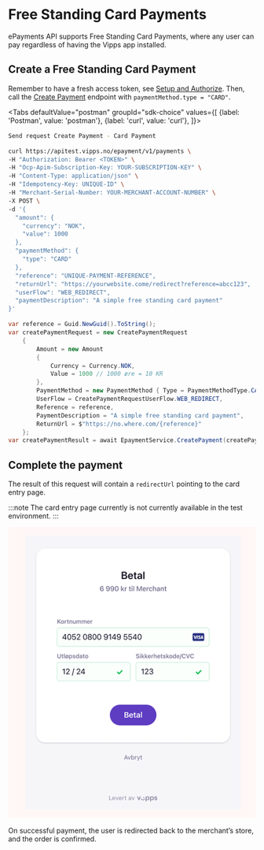 <!-- START_METADATA
---
title: Free Standing Card Payments
hide_table_of_contents: true
sidebar_position: 40
---

import Tabs from '@theme/Tabs';
import TabItem from '@theme/TabItem';

END_METADATA -->

# Free Standing Card Payments

ePayments API supports Free Standing Card Payments, where any user can pay regardless of having the Vipps app installed.


## Create a Free Standing Card Payment
Remember to have a fresh access token, see 
[Setup and Authorize](../quick-start.md#step-1---setup).
Then, call the [Create Payment][create-payment-endpoint] endpoint with `paymentMethod.type = "CARD"`.


<Tabs
defaultValue="postman"
groupId="sdk-choice"
values={[
{label: 'Postman', value: 'postman'},
{label: 'curl', value: 'curl'},
]}>
<TabItem value="postman">

```bash
Send request Create Payment - Card Payment
```

</TabItem>
<TabItem value="curl">

```bash
curl https://apitest.vipps.no/epayment/v1/payments \
-H "Authorization: Bearer <TOKEN>" \
-H "Ocp-Apim-Subscription-Key: YOUR-SUBSCRIPTION-KEY" \
-H "Content-Type: application/json" \
-H "Idempotency-Key: UNIQUE-ID" \
-H "Merchant-Serial-Number: YOUR-MERCHANT-ACCOUNT-NUMBER" \
-X POST \
-d '{
  "amount": {
    "currency": "NOK",
    "value": 1000
  },
  "paymentMethod": {
    "type": "CARD"
  },
  "reference": "UNIQUE-PAYMENT-REFERENCE",
  "returnUrl": "https://yourwebsite.come/redirect?reference=abcc123",
  "userFlow": "WEB_REDIRECT",
  "paymentDescription": "A simple free standing card payment"
}'
```

</TabItem>
<TabItem value="csharp">

```csharp
var reference = Guid.NewGuid().ToString();
var createPaymentRequest = new CreatePaymentRequest
    {
        Amount = new Amount
        {
            Currency = Currency.NOK,
            Value = 1000 // 1000 øre = 10 KR
        },
        PaymentMethod = new PaymentMethod { Type = PaymentMethodType.CARD },
        UserFlow = CreatePaymentRequestUserFlow.WEB_REDIRECT,
        Reference = reference,
        PaymentDescription = "A simple free standing card payment",
        ReturnUrl = $"https://no.where.com/{reference}"
    };
var createPaymentResult = await EpaymentService.CreatePayment(createPaymentRequest);
```

</TabItem>
</Tabs>


## Complete the payment

The result of this request will contain a `redirectUrl` pointing to the card entry page.

:::note
The card entry page currently is not currently available in the test environment.
:::

![Enter card details](../images/vipps-ecom-pay-by-card-step2.png)

On successful payment, the user is redirected back to the merchant’s store, and the order is confirmed.



[create-payment-endpoint]: https://vippsas.github.io/vipps-developer-docs/api/epayment#tag/CreatePayments/operation/createPayment
